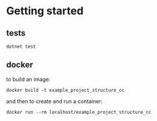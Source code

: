 # Getting started

## tests
```dotnet test```


## docker
to build an image:

```docker build -t example_project_structure_cc```

and then to create and run a container:

```docker run --rm localhost/example_project_structure_cc```
